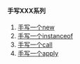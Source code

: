 #### 手写XXX系列

1. [手写一个new](./handwriting/new.js)
2. [手写一个instanceof](./handwriting/instanceof.js)
3. [手写一个call](./handwriting/call.js)
4. [手写一个apply](./handwriting/apply.js)
